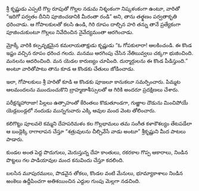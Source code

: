 ﻿శ్రీ కృష్ణుడు ఎప్పటి గొల్ల రూపుతో గొల్లల నడుమ నిశ్శంకంగా నిష్కళంకంగా ఉంటూ, వారితో “ఇదిగో పర్వతం దీనిని పూజించడానికి మీరంతా రండి” అని, తాను తత్క్షణం పర్వతాకృతి ధరించాడు. ఆ గోపాలకులతో కలసి ఉండి, గిరి రూపం దాల్చిన హరి తన్ను తానే ప్రత్యేకంగా పూజించుకుంటూ గొల్లలు నివేదించిన నైవేద్యమంతా ఆరగించాడు. 

మ్రోక్కే వారికి కల్పవృక్షమైన కమలాయతాక్షుడు కృష్ణుడు “ఓ గోపకులారా! ఆలకించండి. ఈ కొండ ఇష్టం వచ్చిన రూపం ధరించ గలదు. మనము ఆరగింపు చేసిన నేతిబువ్వలు చక్కగా భుజించింది. మనలను ఆదరించింది. మన యెడల కారుణ్యం చూపింది. దుర్మార్గులను ఈ కొండ పీడిస్తుంది.” అంటూ వారితోపాటు తాను కూడ ఆ కొండకు చేతులు జోడించాడు. 

ఇలా, గోపాలకులు శ్రీ హరితో కూడి ఆ కొండకు పూజలూ కానుకలూ సమర్పించారు. పిమ్మట ఆలమందలను ముందుంచుకొని బ్రాహ్మణాశీస్సులతో ఆ గిరికి అందరూ ప్రదక్షిణలు చేశారు. 

పరీక్షన్మహారాజా! పిల్లలు ఉత్సాహంతో కేరింతలు కొడుతూండగా, గుఱ్ఱాల దౌడును మించిపోయే యెడ్లబండ్లలో నందుడు మున్నగువారు ఎక్కి ఆవుల మంద వెంట తోలించారు. 

కలిగొట్టు పూలవలె కమ్మని దేహపరిమళం కల గొల్లభామలు తమ సంగీత కళాకౌశల్యం తేటపడేలా ఆ బండ్లెక్కి రాగాలాపన చేస్తూ “శత్రువులను చీల్చివేసే వాడు అంటూ” శ్రీకృష్ణుని మీద పాటలు పాడారు. 

కుండల అంత పెద్ద పొదుగులు, మెరుస్తున్న దేహ కాంతులు, రకరకాల గొప్ప ఆకారాలు, నిండిన పొట్టలు గల పాడియావుల మంద కనువిందు చేస్తూ కదలింది. 

బలసిన మూపురములు, పొడవైన తోకలు, కొండల వంటి మేనులు, భూమ్యాకాశాలు నిండిన ఱంకెలు ఉద్దీపించగా అతిశయించిన ఎద్దుల గుంపు మెల్లగా నడచింది. 

